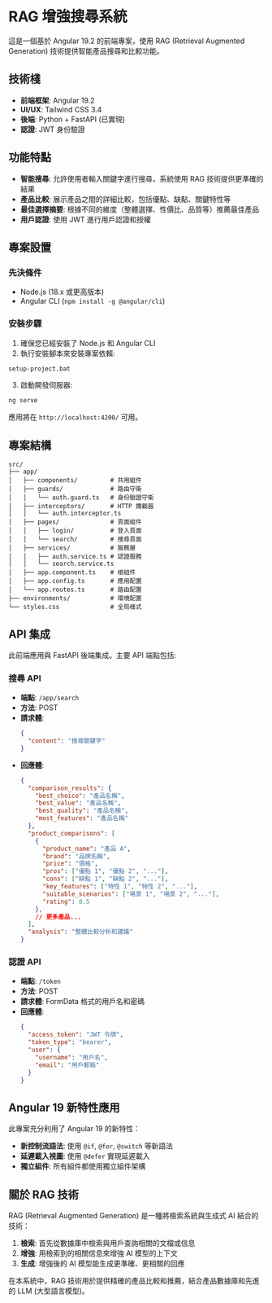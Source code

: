# RAG 增強搜尋系統

這是一個基於 Angular 19.2 的前端專案，使用 RAG (Retrieval Augmented Generation) 技術提供智能產品搜尋和比較功能。

## 技術棧

- **前端框架**: Angular 19.2
- **UI/UX**: Tailwind CSS 3.4
- **後端**: Python + FastAPI (已實現)
- **認證**: JWT 身份驗證

## 功能特點

- **智能搜尋**: 允許使用者輸入關鍵字進行搜尋，系統使用 RAG 技術提供更準確的結果
- **產品比較**: 展示產品之間的詳細比較，包括優點、缺點、關鍵特性等
- **最佳選擇摘要**: 根據不同的維度（整體選擇、性價比、品質等）推薦最佳產品
- **用戶認證**: 使用 JWT 進行用戶認證和授權

## 專案設置

### 先決條件

- Node.js (18.x 或更高版本)
- Angular CLI (`npm install -g @angular/cli`)

### 安裝步驟

1. 確保您已經安裝了 Node.js 和 Angular CLI
2. 執行安裝腳本來安裝專案依賴:

```bash
setup-project.bat
```

3. 啟動開發伺服器:

```bash
ng serve
```

應用將在 `http://localhost:4200/` 可用。

## 專案結構

```
src/
├── app/
│   ├── components/         # 共用組件
│   ├── guards/             # 路由守衛
│   │   └── auth.guard.ts   # 身份驗證守衛
│   ├── interceptors/       # HTTP 攔截器
│   │   └── auth.interceptor.ts
│   ├── pages/              # 頁面組件
│   │   ├── login/          # 登入頁面
│   │   └── search/         # 搜尋頁面
│   ├── services/           # 服務層
│   │   ├── auth.service.ts # 認證服務
│   │   └── search.service.ts
│   ├── app.component.ts    # 根組件
│   ├── app.config.ts       # 應用配置
│   └── app.routes.ts       # 路由配置
├── environments/           # 環境配置
└── styles.css              # 全局樣式
```

## API 集成

此前端應用與 FastAPI 後端集成。主要 API 端點包括:

### 搜尋 API

- **端點**: `/app/search`
- **方法**: POST
- **請求體**:
  ```json
  {
    "content": "搜尋關鍵字"
  }
  ```
- **回應體**:
  ```json
  {
    "comparison_results": {
      "best_choice": "產品名稱",
      "best_value": "產品名稱",
      "best_quality": "產品名稱",
      "most_features": "產品名稱"
    },
    "product_comparisons": [
      {
        "product_name": "產品 A",
        "brand": "品牌名稱",
        "price": "價格",
        "pros": ["優點 1", "優點 2", "..."],
        "cons": ["缺點 1", "缺點 2", "..."],
        "key_features": ["特性 1", "特性 2", "..."],
        "suitable_scenarios": ["場景 1", "場景 2", "..."],
        "rating": 8.5
      },
      // 更多產品...
    ],
    "analysis": "整體比較分析和建議"
  }
  ```

### 認證 API

- **端點**: `/token`
- **方法**: POST
- **請求體**: FormData 格式的用戶名和密碼
- **回應體**:
  ```json
  {
    "access_token": "JWT 令牌",
    "token_type": "bearer",
    "user": {
      "username": "用戶名",
      "email": "用戶郵箱"
    }
  }
  ```

## Angular 19 新特性應用

此專案充分利用了 Angular 19 的新特性：

- **新控制流語法**: 使用 `@if`, `@for`, `@switch` 等新語法
- **延遲載入視圖**: 使用 `@defer` 實現延遲載入
- **獨立組件**: 所有組件都使用獨立組件架構

## 關於 RAG 技術

RAG (Retrieval Augmented Generation) 是一種將檢索系統與生成式 AI 結合的技術：

1. **檢索**: 首先從數據庫中檢索與用戶查詢相關的文檔或信息
2. **增強**: 用檢索到的相關信息來增強 AI 模型的上下文
3. **生成**: 增強後的 AI 模型能生成更準確、更相關的回應

在本系統中，RAG 技術用於提供精確的產品比較和推薦，結合產品數據庫和先進的 LLM (大型語言模型)。
